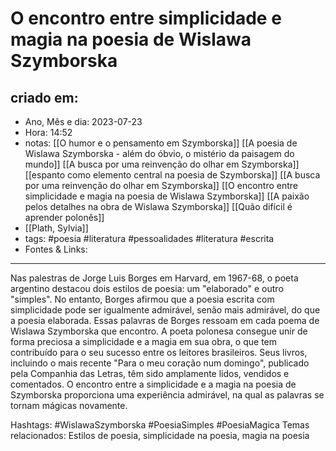 # O encontro entre simplicidade e magia na poesia de Wislawa Szymborska

## criado em: 
-  Ano, Mês e dia: 2023-07-23
- Hora: 14:52
- notas: [[O humor e o pensamento em Szymborska]]
  [[A poesia de Wislawa Szymborska -  além do óbvio, o mistério da paisagem do mundo]]
  [[A busca por uma reinvenção do olhar em Szymborska]]
  [[espanto como elemento central na poesia de Szymborska]]
  [[A busca por uma reinvenção do olhar em Szymborska]]
  [[O encontro entre simplicidade e magia na poesia de Wislawa Szymborska]]
  [[A paixão pelos detalhes na obra de Wislawa Szymborska]]
  [[Quão difícil é aprender polonês]]
- [[Plath, Sylvia]]
- tags: #poesia #literatura #pessoalidades #literatura #escrita 
- Fontes & Links: 
---
Nas palestras de Jorge Luis Borges em Harvard, em 1967-68, o poeta argentino destacou dois estilos de poesia: um "elaborado" e outro "simples". No entanto, Borges afirmou que a poesia escrita com simplicidade pode ser igualmente admirável, senão mais admirável, do que a poesia elaborada. Essas palavras de Borges ressoam em cada poema de Wislawa Szymborska que encontro. A poeta polonesa consegue unir de forma preciosa a simplicidade e a magia em sua obra, o que tem contribuído para o seu sucesso entre os leitores brasileiros. Seus livros, incluindo o mais recente "Para o meu coração num domingo", publicado pela Companhia das Letras, têm sido amplamente lidos, vendidos e comentados. O encontro entre a simplicidade e a magia na poesia de Szymborska proporciona uma experiência admirável, na qual as palavras se tornam mágicas novamente.

Hashtags: #WislawaSzymborska #PoesiaSimples #PoesiaMagica
Temas relacionados: Estilos de poesia, simplicidade na poesia, magia na poesia